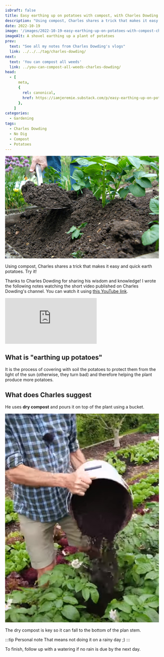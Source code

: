 ```yaml
---
isDraft: false
title: Easy earthing up on potatoes with compost, with Charles Dowding
description: "Using compost, Charles shares a trick that makes it easy and quick earth potatoes. Try it!"
date: 2022-10-19
image: '/images/2022-10-19-easy-earthing-up-on-potatoes-with-compost-charles-dowding-hero.webp'
imageAlt: A shovel earthing up a plant of potatoes
prev:
  text: "See all my notes from Charles Dowding's vlogs"
  link: ../../../tag/charles-dowding/
next:
  text: 'You can compost all weeds'
  link: ../you-can-compost-all-weeds-charles-dowding/
head:
  - [
      meta,
      {
        rel: canonical,
        href: https://iamjeremie.substack.com/p/easy-earthing-up-on-potatoes-charles-dowding,
      },
    ]
categories:
  - Gardening
tags:
  - Charles Dowding
  - No Dig
  - Compost
  - Potatoes
---
```


![A shovel earthing up a plant of potatoes](/images/2022-10-19-easy-earthing-up-on-potatoes-with-compost-charles-dowding-hero.webp 'Credits: [GardenersWorld.com](https://www.gardenersworld.com/how-to/grow-plants/how-to-earth-up-potatoes/)')

Using compost, Charles shares a trick that makes it easy and quick earth potatoes. Try it!

Thanks to Charles Dowding for sharing his wisdom and knowledge!
I wrote the following notes watching the short video published on Charles Dowding's channel.
You can watch it using [this YouTube link](https://www.youtube.com/shorts/8OqHLJ5PDmQ).

<!-- more -->

<!-- markdownlint-disable MD033 -->
<p class="newsletter-wrapper"><iframe class="newsletter-embed" src="https://iamjeremie.substack.com/embed" frameborder="0" scrolling="no"></iframe></p>

## What is "earthing up potatoes"

It is the process of covering with soil the potatoes to protect them from the light of the sun (otherwise, they turn bad) and therefore helping the plant produce more potatoes.

## What does Charles suggest

He uses **dry compost** and pours it on top of the plant using a bucket.

![Earthing up potatoes with compost](images/earthing-up-potatoes.jpg "Credits: image taken from Charles Dowding's vlog")

The dry compost is key so it can fall to the bottom of the plan stem.

:::tip Personal note
That means not doing it on a rainy day ;)
:::

To finish, follow up with a watering if no rain is due by the next day.
